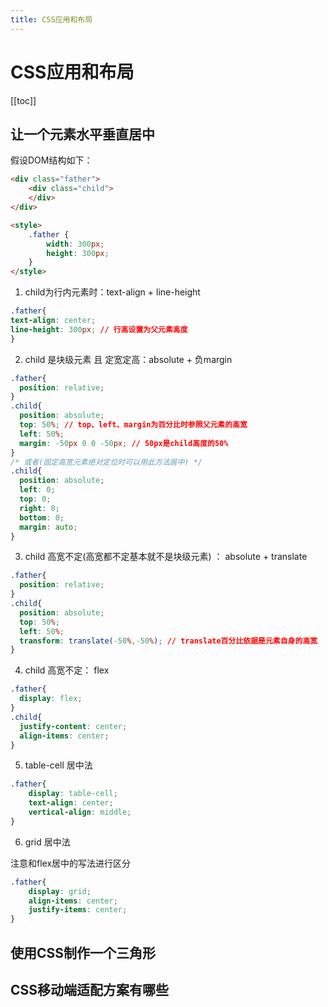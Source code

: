 ```yaml
---
title: CSS应用和布局
---
```

# CSS应用和布局
[[toc]]
## 让一个元素水平垂直居中
假设DOM结构如下：
```html
<div class="father">
    <div class="child">  
    </div>
</div>

<style>
    .father {
        width: 300px;
        height: 300px;
    }
</style>
```

1. child为行内元素时：text-align + line-height
```css
.father{
text-align: center;
line-height: 300px; // 行高设置为父元素高度
}
```
2. child 是块级元素 且 定宽定高：absolute + 负margin
```css
.father{
  position: relative;
}
.child{
  position: absolute;
  top: 50%; // top、left、margin为百分比时参照父元素的高宽
  left: 50%;
  margin: -50px 0 0 -50px; // 50px是child高度的50%
}
/* 或者(固定高宽元素绝对定位时可以用此方法居中) */
.child{
  position: absolute;
  left: 0;
  top: 0; 
  right: 0; 
  bottom: 0;
  margin: auto;
}
```

3. child 高宽不定(高宽都不定基本就不是块级元素) ： absolute + translate
```css
.father{
  position: relative;
}
.child{
  position: absolute;
  top: 50%;
  left: 50%;
  transform: translate(-50%,-50%); // translate百分比依据是元素自身的高宽
}
```

4. child 高宽不定： flex
```css
.father{
  display: flex; 
}
.child{
  justify-content: center;
  align-items: center;
}
```

5. table-cell 居中法
```css
.father{
    display: table-cell;
    text-align: center;
    vertical-align: middle;
}
```

6. grid 居中法

注意和flex居中的写法进行区分
```css
.father{
    display: grid;
    align-items: center;
    justify-items: center;  
}
```


## 使用CSS制作一个三角形

## CSS移动端适配方案有哪些
